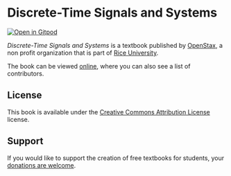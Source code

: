 # Discrete-Time Signals and Systems

[![Open in Gitpod](https://gitpod.io/button/open-in-gitpod.svg)](https://gitpod.io/from-referrer/)

_Discrete-Time Signals and Systems_ is a textbook published by [OpenStax](https://openstax.org/), a non profit organization that is part of [Rice University](https://www.rice.edu/).

The book can be viewed [online](https://github.com/cnx-user-books/cnxbook-discrete-time-signals-and-systems/releases/latest), where you can also see a list of contributors.

## License
This book is available under the [Creative Commons Attribution License](./LICENSE) license.

## Support
If you would like to support the creation of free textbooks for students, your [donations are welcome](https://riceconnect.rice.edu/donation/support-openstax-banner).
